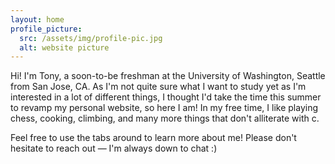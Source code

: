 ```yaml
---
layout: home
profile_picture:
  src: /assets/img/profile-pic.jpg
  alt: website picture
---
```


<p>
  Hi! I'm Tony, a soon-to-be freshman at the University of Washington, Seattle from San Jose, CA. As I'm not  quite sure what I want to study yet as I'm interested in a lot of different things, I thought I'd take the time this summer to revamp my personal website, so here I am! In my free time, I like playing chess, cooking, climbing, and many more things that don't alliterate with c.
</p>

<p>
  Feel free to use the tabs around to learn more about me! Please don't hesitate to reach out — I'm always down to chat :)
</p>
